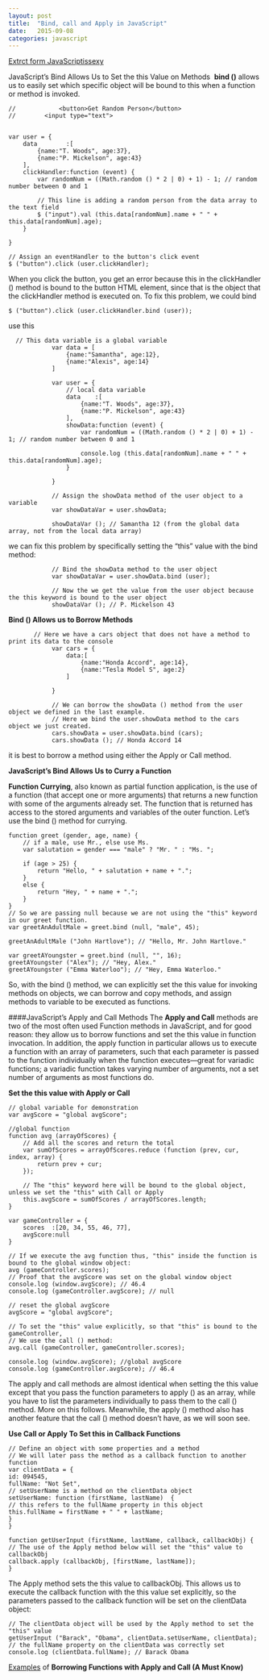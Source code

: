 ```yaml
---
layout: post
title:  "Bind, call and Apply in JavaScript"
date:   2015-09-08 
categories: javascript
---
```

[Extrct form JavaScriptissexy](http://javascriptissexy.com/javascript-apply-call-and-bind-methods-are-essential-for-javascript-professionals/)

JavaScript’s Bind Allows Us to Set the this Value on Methods 
**bind ()** allows us to easily set which specific object will be bound to this when a function or method is invoked.

    //            <button>Get Random Person</button>​
    ​//        <input type="text">​
    ​
    ​
    ​var user = {
        data        :[
            {name:"T. Woods", age:37},
            {name:"P. Mickelson", age:43}
        ],
        clickHandler:function (event) {
            var randomNum = ((Math.random () * 2 | 0) + 1) - 1; // random number between 0 and 1​
    ​
            // This line is adding a random person from the data array to the text field​
            $ ("input").val (this.data[randomNum].name + " " + this.data[randomNum].age);
        }
    ​
    }
    ​
    ​// Assign an eventHandler to the button's click event​
    $ ("button").click (user.clickHandler);
When you click the button, you get an error because this in the clickHandler () method is bound to the button HTML element, since that is the object that the clickHandler method is executed on. To fix this problem, we could bind 

    $ ("button").click (user.clickHandler.bind (user));
use this

      // This data variable is a global variable​
                var data = [
                    {name:"Samantha", age:12},
                    {name:"Alexis", age:14}
                ]
    ​
                var user = {
                    // local data variable​
                    data    :[
                        {name:"T. Woods", age:37},
                        {name:"P. Mickelson", age:43}
                    ],
                    showData:function (event) {
                        var randomNum = ((Math.random () * 2 | 0) + 1) - 1; // random number between 0 and 1​
    ​
                        console.log (this.data[randomNum].name + " " + this.data[randomNum].age);
                    }
    ​
                }
    ​
                // Assign the showData method of the user object to a variable​
                var showDataVar = user.showData;
    ​
                showDataVar (); // Samantha 12 (from the global data array, not from the local data array)​
we can fix this problem by specifically setting the “this” value with the bind method:

                // Bind the showData method to the user object​
                var showDataVar = user.showData.bind (user);
    ​
                // Now the we get the value from the user object because the this keyword is bound to the user object​
                showDataVar (); // P. Mickelson 43​

**Bind () Allows us to Borrow Methods**

           // Here we have a cars object that does not have a method to print its data to the console​
                var cars = {
                    data:[
                        {name:"Honda Accord", age:14},
                        {name:"Tesla Model S", age:2}
                    ]
    ​
                }
    ​
                // We can borrow the showData () method from the user object we defined in the last example.​
                // Here we bind the user.showData method to the cars object we just created.​
                cars.showData = user.showData.bind (cars);
                cars.showData (); // Honda Accord 14​
it is best to borrow a method using either the Apply or Call method.

**JavaScript’s Bind Allows Us to Curry a Function** 

**Function Currying**, also known as partial function application, is the use of a function (that accept one or more arguments) that returns a new function with some of the arguments already set. The function that is returned has access to the stored arguments and variables of the outer function. 
Let’s use the bind () method for currying. 

    function greet (gender, age, name) {
        // if a male, use Mr., else use Ms.​
        var salutation = gender === "male" ? "Mr. " : "Ms. ";
    
        if (age > 25) {
            return "Hello, " + salutation + name + ".";
        }
        else {
            return "Hey, " + name + ".";
        }
    }
    // So we are passing null because we are not using the "this" keyword in our greet function.​
    var greetAnAdultMale = greet.bind (null, "male", 45);

    greetAnAdultMale ("John Hartlove"); // "Hello, Mr. John Hartlove."​

    var greetAYoungster = greet.bind (null, "", 16);
    greetAYoungster ("Alex"); // "Hey, Alex."​
    greetAYoungster ("Emma Waterloo"); // "Hey, Emma Waterloo."​
        
So, with the bind () method, we can explicitly set the this value for invoking methods on objects, we can borrow and copy methods, and assign methods to variable to be executed as functions.

####JavaScript’s Apply and Call Methods
The **Apply and Call** methods are two of the most often used Function methods in JavaScript, and for good reason: they allow us to borrow functions and set the this value in function invocation. In addition, the apply function in particular allows us to execute a function with an array of parameters, such that each parameter is passed to the function individually when the function executes—great for variadic functions; a variadic function takes varying number of arguments, not a set number of arguments as most functions do.

**Set the this value with Apply or Call**

    // global variable for demonstration​
    var avgScore = "global avgScore";
    ​
    //global function​
    function avg (arrayOfScores) {
        // Add all the scores and return the total​
        var sumOfScores = arrayOfScores.reduce (function (prev, cur, index, array) {
            return prev + cur;
        });
    ​
        // The "this" keyword here will be bound to the global object, unless we set the "this" with Call or Apply​
        this.avgScore = sumOfScores / arrayOfScores.length;
    }
    ​
    var gameController = {
        scores  :[20, 34, 55, 46, 77],
        avgScore:null​
    }
    ​
    // If we execute the avg function thus, "this" inside the function is bound to the global window object:​
    avg (gameController.scores);
    // Proof that the avgScore was set on the global window object​
    console.log (window.avgScore); // 46.4​
    console.log (gameController.avgScore); // null​
    ​
    // reset the global avgScore​
    avgScore = "global avgScore";
    ​
    // To set the "this" value explicitly, so that "this" is bound to the gameController,​
    // We use the call () method:​
    avg.call (gameController, gameController.scores);
    ​
    console.log (window.avgScore); //global avgScore​
    console.log (gameController.avgScore); // 46.4​
The apply and call methods are almost identical when setting the this value except that you pass the function parameters to apply () as an array, while you have to list the parameters individually to pass them to the call () method. More on this follows. Meanwhile, the apply () method also has another feature that the call () method doesn’t have, as we will soon see.

**Use Call or Apply To Set this in Callback Functions**

    // Define an object with some properties and a method​
    // We will later pass the method as a callback function to another function​
    var clientData = {
    id: 094545,
    fullName: "Not Set",
    // setUserName is a method on the clientData object​
    setUserName: function (firstName, lastName)  {
    // this refers to the fullName property in this object​
    this.fullName = firstName + " " + lastName;
    }
    }
    
    function getUserInput (firstName, lastName, callback, callbackObj) {
    // The use of the Apply method below will set the "this" value to callbackObj​
    callback.apply (callbackObj, [firstName, lastName]);
    }
The Apply method sets the this value to callbackObj. This allows us to execute the callback function with the this value set explicitly, so the parameters passed to the callback function will be set on the clientData object:

    // The clientData object will be used by the Apply method to set the "this" value​
    getUserInput ("Barack", "Obama", clientData.setUserName, clientData);
    // the fullName property on the clientData was correctly set​
    console.log (clientData.fullName); // Barack Obama​
    
[Examples](http://javascriptissexy.com/javascript-apply-call-and-bind-methods-are-essential-for-javascript-professionals/) of **Borrowing Functions with Apply and Call (A Must Know)**